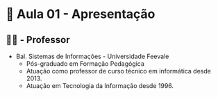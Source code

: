 # 📣 Aula 01 - Apresentação

## 🧑‍🎨 - Professor
- Bal. Sistemas de Informações - Universidade Feevale
  - Pós-graduado em Formação Pedagógica
  - Atuação como professor de curso técnico em informática desde 2013.
  - Atuação em Tecnologia da Informação desde 1996.
